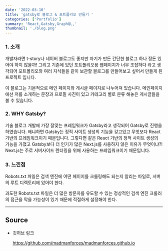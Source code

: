 ```yaml
---
date: '2022-03-10'
title: 'gatsby로 블로그 & 포트폴리오 만들기 '
categories: ['Portfolio']
summary: 'React,Gatsby,GraphQL,'
thumbnail: './blog.png'
---
```


### 1. 소개

개발자라면 t-story나 네이버 블로그도 좋지만 자기가 만든 간단한 블로그 하나 정돈 있어야 하지 않을까!
그리고 기존에 있던 포트폴리오용 웹페이지가 너무 조잡하다 라고 생각되어 포트폴리오와 여러 지식들을 같이 보관할
블로그를 만들어보고 싶어서 만들게 된 프로젝트 입니다.

이 블로그는 기본적으로 메인 페이지와 게시글 페이지로 나누어져 있습니다.
메인페이지에선 저를 소개하는 문장과 프로필 사진이 있고
카테고리 별로 분류 해놓은 게시글들을 볼 수 있습니다.

### 2. WHY Gatsby?

기술 블로그 개발에 가장 잘맞는 프레임워크가 Gatsby라고 생각되어 Gatsby로 진행을 하였습니다. 왜냐하면
Gatsby는 정적 사이트 생성의 기능을 갖고있고 무엇보다 React 기반의 프레임워크이기 때문입니다.
그렇다면 같은 React 기반의 정적 사이트 생성의 기능을 가졌고 Gatsby보다 더 인기가 많은 Next.js를
사용하지 않은 이유가 무엇이냐?!
Next.js는 주로 서버사이드 렌더링을 위해 사용하는 프레임워크이기 때문입니다.

### 3. 느낀점

Robots.txt 파일은 검색 엔진에 어떤 페이지를 크롤링해도 되는지 알리는 파일로, 서버의 루트 디렉토리에 있어야 한다.

과도한 Robots.txt 파일은 더 많은 방문자를 유도할 수 있는 정상적인 검색 엔진 크롤러의 접근을 막을 가능성이 있기 때문에 적절하게 설정해야 한다.

---

## Source

- 깃허브 링크

  [<https://github.com/madmanforces/madmanforces.github.io>](https://github.com/madmanforces/madmanforces.github.io)
